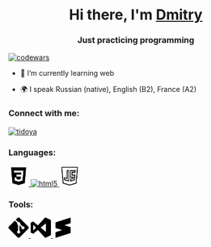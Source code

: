<h1 align="center">Hi there, I'm <a href="https://github.com/tidoya" target="_blank">Dmitry</a> </h1>
<h3 align="center">Just practicing programming</h3>

[![codewars](https://www.codewars.com/users/tidoya/badges/small)](https://www.codewars.com/users/tidoya)  


- 🌱 I’m currently learning web

- 🌍 I speak Russian (native), English (B2), France (A2)

### Connect with me:
<p align="left">
<a href="https://t.me/add_liby" target="blank"><img align="center" src="https://www.google.com/url?sa=i&url=https%3A%2F%2Fwww.flaticon.com%2Fru%2Ffree-icon%2Ftelegram-logo_87413&psig=AOvVaw2P6EIr3AA2A3Mn0CJBcjid&ust=1674224384144000&source=images&cd=vfe&ved=0CBAQjRxqFwoTCNDY1__p0_wCFQAAAAAdAAAAABAE" alt="tidoya" height="40" width="40" /></a>
</p>

### Languages:
<p align="left"> 
<a href="https://www.w3schools.com/css/" target="_blank" rel="noreferrer"> <img src="https://github.com/tidoya/tidoya/blob/main/logo-css3.svg" alt="css3" width="40" height="40"/> </a> 
<a href="https://www.w3.org/html/" target="_blank" rel="noreferrer"> <img src="https://www.google.com/url?sa=i&url=https%3A%2F%2Fwww.svgrepo.com%2Fsvg%2F63893%2Fhtml5&psig=AOvVaw1vJO_i-aA14EmhAI9Bj5_e&ust=1674224508850000&source=images&cd=vfe&ved=0CBAQjRxqFwoTCIjNgrvq0_wCFQAAAAAdAAAAABAJ" alt="html5" width="40" height="40"/> </a> 
<a href="https://learn.javascript.ru/" target="_blank" rel="noreferrer"> <img src="https://github.com/tidoya/tidoya/blob/main/javascript-logo.png" alt="js" width="40" height="40"/> </a> 
</p>

### Tools:
<p align="left"> 
<a href="https://git-scm.com/" target="_blank" rel="noreferrer"> <img src="https://github.com/tidoya/tidoya/blob/main/Git-Icon-Black.png" alt="git" width="40" height="40"/> </a> 
<a href="https://code.visualstudio.com/" target="_blank" rel="noreferrer"> <img src="https://github.com/tidoya/tidoya/blob/main/visual-studio.svg" alt="vs" width="40" height="40"/> </a> 
<a href="https://www.sublimetext.com/3" target="_blank" rel="noreferrer"> <img src="https://github.com/tidoya/tidoya/blob/main/sublime-text-2749355-2284745.webp" alt="sub" width="40" height="40"/> </a> 
</p>
